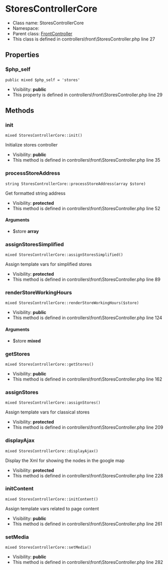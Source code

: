 StoresControllerCore
===============






* Class name: StoresControllerCore
* Namespace: 
* Parent class: [FrontController](FrontControllerCore)
* This class is defined in controllers\front\StoresController.php line 27





Properties
----------


### $php_self

    public mixed $php_self = 'stores'





* Visibility: **public**
* This property is defined in controllers\front\StoresController.php line 29


Methods
-------


### init

    mixed StoresControllerCore::init()

Initialize stores controller



* Visibility: **public**
* This method is defined in controllers\front\StoresController.php line 35




### processStoreAddress

    string StoresControllerCore::processStoreAddress(array $store)

Get formatted string address



* Visibility: **protected**
* This method is defined in controllers\front\StoresController.php line 52


#### Arguments
* $store **array**



### assignStoresSimplified

    mixed StoresControllerCore::assignStoresSimplified()

Assign template vars for simplified stores



* Visibility: **protected**
* This method is defined in controllers\front\StoresController.php line 89




### renderStoreWorkingHours

    mixed StoresControllerCore::renderStoreWorkingHours($store)





* Visibility: **public**
* This method is defined in controllers\front\StoresController.php line 124


#### Arguments
* $store **mixed**



### getStores

    mixed StoresControllerCore::getStores()





* Visibility: **public**
* This method is defined in controllers\front\StoresController.php line 162




### assignStores

    mixed StoresControllerCore::assignStores()

Assign template vars for classical stores



* Visibility: **protected**
* This method is defined in controllers\front\StoresController.php line 209




### displayAjax

    mixed StoresControllerCore::displayAjax()

Display the Xml for showing the nodes in the google map



* Visibility: **protected**
* This method is defined in controllers\front\StoresController.php line 228




### initContent

    mixed StoresControllerCore::initContent()

Assign template vars related to page content



* Visibility: **public**
* This method is defined in controllers\front\StoresController.php line 261




### setMedia

    mixed StoresControllerCore::setMedia()





* Visibility: **public**
* This method is defined in controllers\front\StoresController.php line 282



